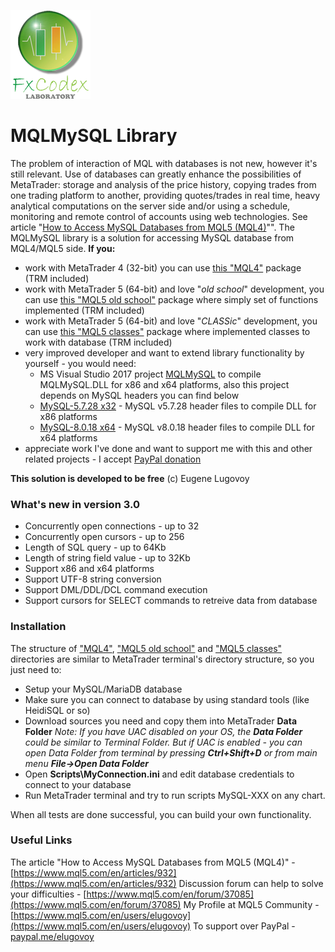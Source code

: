 ![FxCodex Laboratory](https://github.com/elugovoy/Common/raw/master/img/FxCodex-Logo.png)
# MQLMySQL Library
The problem of interaction of MQL with databases is not new, however it's still relevant. Use of databases can greatly enhance the possibilities of MetaTrader: storage and analysis of the price history, copying trades from one trading platform to another, providing quotes/trades in real time, heavy analytical computations on the server side and/or using a schedule, monitoring and remote control of accounts using web technologies. See article "[How to Access MySQL Databases from MQL5 (MQL4)](https://www.mql5.com/en/articles/932)"".
The MQLMySQL library is a solution for accessing MySQL database from MQL4/MQL5 side.
**If you:**
  - work with MetaTrader 4 (32-bit) you can use [this "MQL4"](https://github.com/elugovoy/MQLMySQL-Project/tree/master/MQL4) package (TRM included)
  - work with MetaTrader 5 (64-bit) and love "*old school*" development, you can use [this "MQL5 old school"](https://github.com/elugovoy/MQLMySQL-Project/tree/master/MQL5%20old%20school) package where simply set of functions implemented (TRM included)
  - work with MetaTrader 5 (64-bit) and love "*CLASSic*" development, you can use [this "MQL5 classes"](https://github.com/elugovoy/MQLMySQL-Project/tree/master/MQL5%20classes) package where implemented classes to work with database (TRM included)
  - very improved developer and want to extend library functionality by yourself - you would need:
    - MS Visual Studio 2017 project [MQLMySQL](https://github.com/elugovoy/MQLMySQL-Project/tree/master/MQLMySQL) to compile MQLMySQL.DLL for x86 and x64 platforms, also this project depends on MySQL headers you can find below
    - [MySQL-5.7.28 x32](https://github.com/elugovoy/MQLMySQL-Project/tree/master/MySQL-5.7.28%20x32) - MySQL v5.7.28 header files to compile DLL for x86 platforms
    - [MySQL-8.0.18 x64](https://github.com/elugovoy/MQLMySQL-Project/tree/master/MySQL-8.0.18%20x64) - MySQL v8.0.18 header files to compile DLL for x64 platforms
  - appreciate work I've done and want to support me with this and other related projects - I accept [PayPal donation](paypal.me/elugovoy)

**This solution is developed to be free** (c) Eugene Lugovoy

### What's new in version 3.0

  - Concurrently open connections - up to 32
  - Concurrently open cursors - up to 256
  - Length of SQL query - up to 64Kb
  - Length of string field value - up to 32Kb
  - Support x86 and x64 platforms
  - Support UTF-8 string conversion
  - Support DML/DDL/DCL command execution
  - Support cursors for SELECT commands to retreive data from database 

### Installation

The structure of ["MQL4"](https://github.com/elugovoy/MQLMySQL-Project/tree/master/MQL4), ["MQL5 old school"](https://github.com/elugovoy/MQLMySQL-Project/tree/master/MQL5%20old%20school) and ["MQL5 classes"](https://github.com/elugovoy/MQLMySQL-Project/tree/master/MQL5%20classes) directories are similar to MetaTrader terminal's directory structure, so you just need to:
  - Setup your MySQL/MariaDB database
  - Make sure you can connect to database by using standard tools (like HeidiSQL or so)
  - Download sources you need and copy them into MetaTrader **Data Folder**
*Note: If you have UAC disabled on your OS, the **Data Folder** could be similar to Terminal Folder. But if UAC is enabled - you can open Data Folder from terminal by pressing **Ctrl+Shift+D** or from main menu **File->Open Data Folder***
  - Open **Scripts\MyConnection.ini** and edit database credentials to connect to your database
  - Run MetaTrader terminal and try to run scripts MySQL-XXX on any chart.

When all tests are done successful, you can build your own functionality.

### Useful Links
The article "How to Access MySQL Databases from MQL5 (MQL4)" - [https://www.mql5.com/en/articles/932](https://www.mql5.com/en/articles/932)
Discussion forum can help to solve your difficulties - [https://www.mql5.com/en/forum/37085](https://www.mql5.com/en/forum/37085)
My Profile at MQL5 Community - [https://www.mql5.com/en/users/elugovoy](https://www.mql5.com/en/users/elugovoy)
To support over PayPal - [paypal.me/elugovoy](paypal.me/elugovoy)

